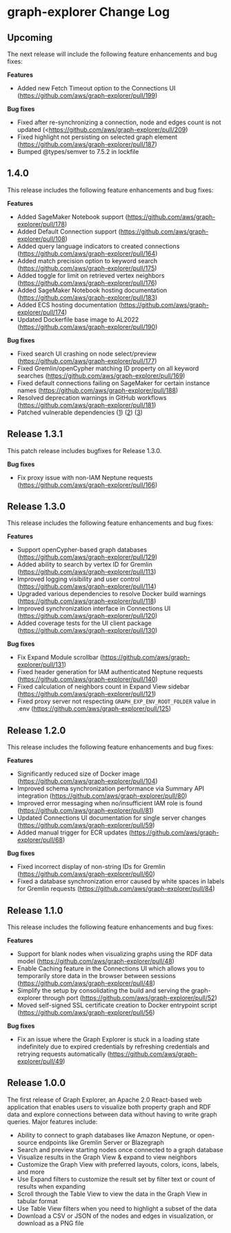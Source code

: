 # graph-explorer Change Log

## Upcoming

The next release will include the following feature enhancements and bug fixes:

**Features**

- Added new Fetch Timeout option to the Connections UI (<https://github.com/aws/graph-explorer/pull/199>)

**Bug fixes**

- Fixed after re-synchronizing a connection, node and edges count is not updated (<<https://github.com/aws/graph-explorer/pull/209>)
- Fixed highlight not persisting on selected graph element (<https://github.com/aws/graph-explorer/pull/187>)
- Bumped @types/semver to 7.5.2 in lockfile

## 1.4.0

This release includes the following feature enhancements and bug fixes:

**Features**

- Added SageMaker Notebook support (<https://github.com/aws/graph-explorer/pull/178>)
- Added Default Connection support (<https://github.com/aws/graph-explorer/pull/108>)
- Added query language indicators to created connections (<https://github.com/aws/graph-explorer/pull/164>)
- Added match precision option to keyword search (<https://github.com/aws/graph-explorer/pull/175>)
- Added toggle for limit on retrieved vertex neighbors (<https://github.com/aws/graph-explorer/pull/176>)
- Added SageMaker Notebook hosting documentation (<https://github.com/aws/graph-explorer/pull/183>)
- Added ECS hosting documentation (<https://github.com/aws/graph-explorer/pull/174>)
- Updated Dockerfile base image to AL2022 (<https://github.com/aws/graph-explorer/pull/190>)

**Bug fixes**

- Fixed search UI crashing on node select/preview (<https://github.com/aws/graph-explorer/pull/177>)
- Fixed Gremlin/openCypher matching ID property on all keyword searches (<https://github.com/aws/graph-explorer/pull/169>)
- Fixed default connections failing on SageMaker for certain instance names (<https://github.com/aws/graph-explorer/pull/188>)
- Resolved deprecation warnings in GitHub workflows (<https://github.com/aws/graph-explorer/pull/181>)
- Patched vulnerable dependencies ([1](https://github.com/aws/graph-explorer/pull/182)) ([2](https://github.com/aws/graph-explorer/pull/189)) ([3](https://github.com/aws/graph-explorer/pull/191))

## Release 1.3.1

This patch release includes bugfixes for Release 1.3.0.

**Bug fixes**

- Fix proxy issue with non-IAM Neptune requests (<https://github.com/aws/graph-explorer/pull/166>)

## Release 1.3.0

This release includes the following feature enhancements and bug fixes:

**Features**

- Support openCypher-based graph databases (<https://github.com/aws/graph-explorer/pull/129>)
- Added ability to search by vertex ID for Gremlin (<https://github.com/aws/graph-explorer/pull/113>)
- Improved logging visibility and user control (<https://github.com/aws/graph-explorer/pull/114>)
- Upgraded various dependencies to resolve Docker build warnings (<https://github.com/aws/graph-explorer/pull/118>)
- Improved synchronization interface in Connections UI (<https://github.com/aws/graph-explorer/pull/120>)
- Added coverage tests for the UI client package (<https://github.com/aws/graph-explorer/pull/130>)

**Bug fixes**

- Fix Expand Module scrollbar (<https://github.com/aws/graph-explorer/pull/131>)
- Fixed header generation for IAM authenticated Neptune requests (<https://github.com/aws/graph-explorer/pull/140>)
- Fixed calculation of neighbors count in Expand View sidebar (<https://github.com/aws/graph-explorer/pull/121>)
- Fixed proxy server not respecting `GRAPH_EXP_ENV_ROOT_FOLDER` value in .env (<https://github.com/aws/graph-explorer/pull/125>)

## Release 1.2.0

This release includes the following feature enhancements and bug fixes:

**Features**

- Significantly reduced size of Docker image (<https://github.com/aws/graph-explorer/pull/104>)
- Improved schema synchronization performance via Summary API integration (<https://github.com/aws/graph-explorer/pull/80>)
- Improved error messaging when no/insufficient IAM role is found (<https://github.com/aws/graph-explorer/pull/81>)
- Updated Connections UI documentation for single server changes (<https://github.com/aws/graph-explorer/pull/59>)
- Added manual trigger for ECR updates (<https://github.com/aws/graph-explorer/pull/68>)

**Bug fixes**

- Fixed incorrect display of non-string IDs for Gremlin (<https://github.com/aws/graph-explorer/pull/60>)
- Fixed a database synchronization error caused by white spaces in labels for Gremlin requests (<https://github.com/aws/graph-explorer/pull/84>)

## Release 1.1.0

This release includes the following feature enhancements and bug fixes:

**Features**

- Support for blank nodes when visualizing graphs using the RDF data model (<https://github.com/aws/graph-explorer/pull/48>)
- Enable Caching feature in the Connections UI which allows you to temporarily store data in the browser between sessions (<https://github.com/aws/graph-explorer/pull/48>)
- Simplify the setup by consolidating the build and serving the graph-explorer through port (<https://github.com/aws/graph-explorer/pull/52>)
- Moved self-signed SSL certificate creation to Docker entrypoint script (<https://github.com/aws/graph-explorer/pull/56>)

**Bug fixes**

- Fix an issue where the Graph Explorer is stuck in a loading state indefinitely due to expired credentials by refreshing credentials and retrying requests automatically (<https://github.com/aws/graph-explorer/pull/49>)

## Release 1.0.0

The first release of Graph Explorer, an Apache 2.0 React-based web application that enables users to visualize both property graph and RDF data and explore connections between data without having to write graph queries. Major features include:

- Ability to connect to graph databases like Amazon Neptune, or open-source endpoints like Gremlin Server or Blazegraph
- Search and preview starting nodes once connected to a graph database
- Visualize results in the Graph View & expand to view neighbors
- Customize the Graph View with preferred layouts, colors, icons, labels, and more
- Use Expand filters to customize the result set by filter text or count of results when expanding
- Scroll through the Table View to view the data in the Graph View in tabular format
- Use Table View filters when you need to highlight a subset of the data
- Download a CSV or JSON of the nodes and edges in visualization, or download as a PNG file
